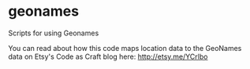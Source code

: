 geonames
========

Scripts for using Geonames

You can read about how this code maps location data to the GeoNames data on Etsy's Code as Craft blog here: http://etsy.me/YCrlbo
